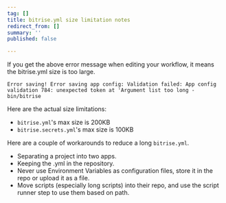 ```yaml
---
tag: []
title: bitrise.yml size limitation notes
redirect_from: []
summary: ''
published: false

---
```

If you get the above error message when editing your workflow, it means the bitrise.yml size is too large. 

    Error saving! Error saving app config: Validation failed: App config validation 784: unexpected token at 'Argument list too long - bin/bitrise

Here are the actual size limitations:

* `bitrise.yml`'s max size is 200KB
* `bitrise.secrets.yml`'s max size is 100KB

Here are a couple of workarounds to reduce a long `bitrise.yml`.

* Separating a project into two apps.
* Keeping the .yml in the repository.
* Never use Environment Variables as configuration files, store it in the repo or upload it as a file.
* Move scripts (especially long scripts) into their repo, and use the script runner step to use them based on path.